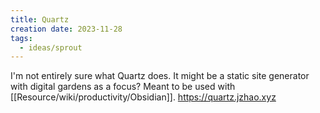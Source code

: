```yaml
---
title: Quartz
creation date: 2023-11-28
tags:
  - ideas/sprout
---
```




I'm not entirely sure what Quartz does. 
It might be a static site generator with digital gardens as a focus?
Meant to be used with [[Resource/wiki/productivity/Obsidian]].
https://quartz.jzhao.xyz